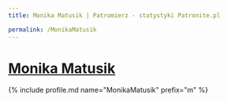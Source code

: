 ```yaml
---
title: Monika Matusik | Patromierz - statystyki Patronite.pl

permalink: /MonikaMatusik
---
```


# [Monika Matusik](https://patronite.pl/MonikaMatusik)

{% include profile.md name="MonikaMatusik" prefix="m" %}
